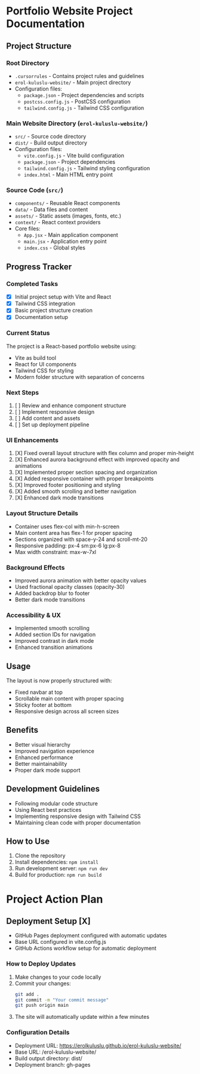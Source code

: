 # Portfolio Website Project Documentation

## Project Structure

### Root Directory
- `.cursorrules` - Contains project rules and guidelines
- `erol-kuluslu-website/` - Main project directory
- Configuration files:
  - `package.json` - Project dependencies and scripts
  - `postcss.config.js` - PostCSS configuration
  - `tailwind.config.js` - Tailwind CSS configuration

### Main Website Directory (`erol-kuluslu-website/`)
- `src/` - Source code directory
- `dist/` - Build output directory
- Configuration files:
  - `vite.config.js` - Vite build configuration
  - `package.json` - Project dependencies
  - `tailwind.config.js` - Tailwind styling configuration
  - `index.html` - Main HTML entry point

### Source Code (`src/`)
- `components/` - Reusable React components
- `data/` - Data files and content
- `assets/` - Static assets (images, fonts, etc.)
- `context/` - React context providers
- Core files:
  - `App.jsx` - Main application component
  - `main.jsx` - Application entry point
  - `index.css` - Global styles

## Progress Tracker

### Completed Tasks
- [X] Initial project setup with Vite and React
- [X] Tailwind CSS integration
- [X] Basic project structure creation
- [X] Documentation setup

### Current Status
The project is a React-based portfolio website using:
- Vite as build tool
- React for UI components
- Tailwind CSS for styling
- Modern folder structure with separation of concerns

### Next Steps
1. [ ] Review and enhance component structure
2. [ ] Implement responsive design
3. [ ] Add content and assets
4. [ ] Set up deployment pipeline

### UI Enhancements
1. [X] Fixed overall layout structure with flex column and proper min-height
2. [X] Enhanced aurora background effect with improved opacity and animations
3. [X] Implemented proper section spacing and organization
4. [X] Added responsive container with proper breakpoints
5. [X] Improved footer positioning and styling
6. [X] Added smooth scrolling and better navigation
7. [X] Enhanced dark mode transitions

### Layout Structure Details
- Container uses flex-col with min-h-screen
- Main content area has flex-1 for proper spacing
- Sections organized with space-y-24 and scroll-mt-20
- Responsive padding: px-4 sm:px-6 lg:px-8
- Max width constraint: max-w-7xl

### Background Effects
- Improved aurora animation with better opacity values
- Used fractional opacity classes (opacity-30)
- Added backdrop blur to footer
- Better dark mode transitions

### Accessibility & UX
- Implemented smooth scrolling
- Added section IDs for navigation
- Improved contrast in dark mode
- Enhanced transition animations

## Usage
The layout is now properly structured with:
- Fixed navbar at top
- Scrollable main content with proper spacing
- Sticky footer at bottom
- Responsive design across all screen sizes

## Benefits
- Better visual hierarchy
- Improved navigation experience
- Enhanced performance
- Better maintainability
- Proper dark mode support

## Development Guidelines
- Following modular code structure
- Using React best practices
- Implementing responsive design with Tailwind CSS
- Maintaining clean code with proper documentation

## How to Use
1. Clone the repository
2. Install dependencies: `npm install`
3. Run development server: `npm run dev`
4. Build for production: `npm run build`

# Project Action Plan

## Deployment Setup [X]
- GitHub Pages deployment configured with automatic updates
- Base URL configured in vite.config.js
- GitHub Actions workflow setup for automatic deployment

### How to Deploy Updates
1. Make changes to your code locally
2. Commit your changes:
   ```bash
   git add .
   git commit -m "Your commit message"
   git push origin main
   ```
3. The site will automatically update within a few minutes

### Configuration Details
- Deployment URL: https://erolkuluslu.github.io/erol-kuluslu-website/
- Base URL: /erol-kuluslu-website/
- Build output directory: dist/
- Deployment branch: gh-pages 